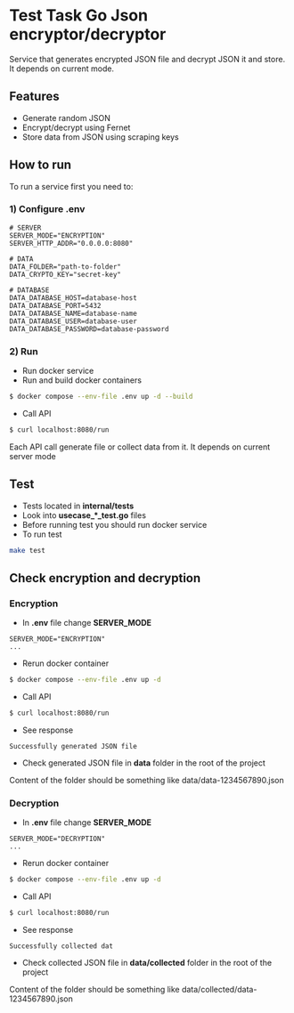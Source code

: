 # Test Task Go Json encryptor/decryptor
Service that generates encrypted JSON file and decrypt JSON it and store. It depends on current mode.

## Features
- Generate random JSON
- Encrypt/decrypt using Fernet
- Store data from JSON using scraping keys

## How to run
To run a service first you need to:

### 1) Configure .env
```
# SERVER
SERVER_MODE="ENCRYPTION"
SERVER_HTTP_ADDR="0.0.0.0:8080"

# DATA
DATA_FOLDER="path-to-folder"
DATA_CRYPTO_KEY="secret-key"

# DATABASE
DATA_DATABASE_HOST=database-host
DATA_DATABASE_PORT=5432
DATA_DATABASE_NAME=database-name
DATA_DATABASE_USER=database-user
DATA_DATABASE_PASSWORD=database-password
```

### 2) Run
* Run docker service
* Run and build docker containers
```bash
$ docker compose --env-file .env up -d --build
```
* Call API
```bash
$ curl localhost:8080/run
```
Each API call generate file or collect data from it. 
It depends on current server mode

## Test
* Tests located in **internal/tests**
* Look into **usecase_*_test.go** files
* Before running test you should run docker service
* To run test
```bash
make test
```

## Check encryption and decryption
### Encryption
* In **.env** file change **SERVER_MODE**
```
SERVER_MODE="ENCRYPTION"
...
```
* Rerun docker container
```bash
$ docker compose --env-file .env up -d
```
* Call API
```bash
$ curl localhost:8080/run
```
* See response
```
Successfully generated JSON file
```
* Check generated JSON file in **data** folder in the root of the project

Content of the folder should be something like data/data-1234567890.json

### Decryption
* In **.env** file change **SERVER_MODE**
```
SERVER_MODE="DECRYPTION"
...
```
* Rerun docker container
```bash
$ docker compose --env-file .env up -d
```
* Call API
```bash
$ curl localhost:8080/run
```
* See response
```
Successfully collected dat
```
* Check collected JSON file in **data/collected** folder in the root of the project

Content of the folder should be something like data/collected/data-1234567890.json